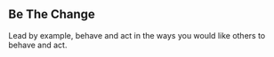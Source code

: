 ## Be The Change

Lead by example, behave and act in the ways you would like others to behave and act.




